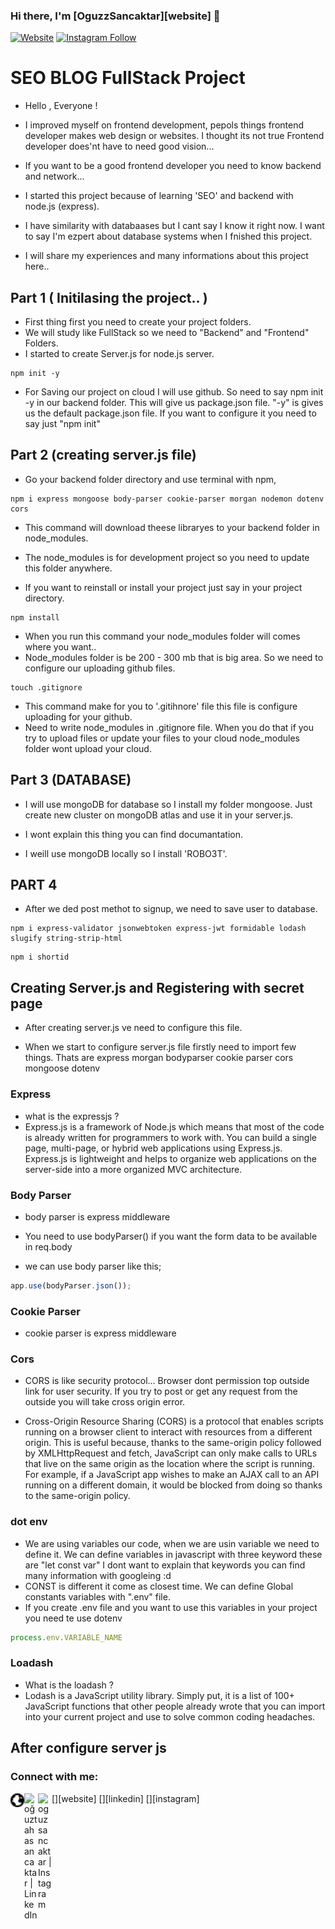 ### Hi there, I'm [OguzzSancaktar][website] 👋

[![Website](https://img.shields.io/website?label=oguzsancaktar.com&style=for-the-badge&url=https%3A%2F%2Foguzsancaktar.com)](https://oguzsancaktar.com)
[![Instagram Follow](https://img.shields.io/github/followers/oguzzsancaktar?color=f2f200&label=oguzzsancaktar&style=for-the-badge)](https://instagram.com/oguzzsancaktar)


# SEO BLOG FullStack Project

- Hello , Everyone !
- I improved myself on frontend development, pepols things frontend developer makes web design or websites. I thought its not true Frontend developer does'nt have to need good vision... 
- If you want to be a good frontend developer you need to know backend and network...

- I started this project because of learning 'SEO' and backend with node.js (express).
- I have similarity with databaases but I cant say I know it right now. I want to say I'm ezpert about database systems when I fnished this project.

- I will share my experiences and many informations about this project here..

## Part 1 ( Initilasing the project.. )

- First thing first you need to create your project folders. 
- We will study like FullStack so we need to "Backend" and "Frontend" Folders.
- I started to create Server.js for node.js server. 

```
npm init -y
```

- For Saving our project on cloud I will use github. So need to say npm init -y in our backend folder. This will give us package.json file. "-y" is gives us the default package.json file. If you want to configure it you need to say just "npm init"

## Part 2 (creating server.js file)
- Go your backend folder directory and use terminal with npm,

```
npm i express mongoose body-parser cookie-parser morgan nodemon dotenv cors
```

- This command will download theese libraryes to your backend folder in node_modules.

- The node_modules is for development project so you need to update this folder anywhere.

- If you want to reinstall or install your project just say in your project directory.

```
npm install
```

- When you run this command your node_modules folder will comes where you want..
- Node_modules folder is be 200 - 300 mb that is big area. So we need to configure our uploading github files.

```
touch .gitignore
```

- This command make for you to '.gitihnore' file this file is configure uploading for your github.
- Need to write node_modules in .gitignore file. When you do that if you try to upload files or update your files to your cloud node_modules folder wont upload your cloud.

## Part 3 (DATABASE)
- I will use mongoDB for database so I install my folder mongoose. Just create new cluster on mongoDB atlas and use it in your server.js. 

- I wont explain this thing you can find documantation.

- I weill use mongoDB locally so I install 'ROBO3T'.


## PART 4

- After we ded post methot to signup, we need to save user to database.
```
npm i express-validator jsonwebtoken express-jwt formidable lodash slugify string-strip-html
```

```
npm i shortid
```


## Creating Server.js and Registering with secret page

- After creating server.js ve need to configure this file.

- When we start to configure server.js file firstly need to import few things. Thats are 
express morgan bodyparser cookie parser cors mongoose dotenv 

### Express

- what is the expressjs ? 
- Express.js is a framework of Node.js which means that most of the code is already written for programmers to work with. You can build a single page, multi-page, or hybrid web applications using Express.js. Express.js is lightweight and helps to organize web applications on the server-side into a more organized MVC architecture.


### Body Parser 
- body parser is express middleware

- You need to use bodyParser() if you want the form data to be available in req.body
- we can use body parser like this;

```javascript
app.use(bodyParser.json());
```

### Cookie Parser 

- cookie parser is express middleware

### Cors 
- CORS is like security protocol... Browser dont permission top outside link for user security. If you try to post or get any request from the outside you will take cross origin error. 

- Cross-Origin Resource Sharing (CORS) is a protocol that enables scripts running on a browser client to interact with resources from a different origin. This is useful because, thanks to the same-origin policy followed by XMLHttpRequest and fetch, JavaScript can only make calls to URLs that live on the same origin as the location where the script is running. For example, if a JavaScript app wishes to make an AJAX call to an API running on a different domain, it would be blocked from doing so thanks to the same-origin policy.

### dot env

- We are using variables our code, when we are usin variable we need to define it.
We can define variables in javascript with three keyword these are "let const var" 
I dont want to explain that keywords you can find many information with googleing :d 
- CONST is different it come as closest time. We can define Global constants variables with ".env" file. 
- If you create .env file and you want to use this variables in your project you need te use dotenv

```javascript
process.env.VARIABLE_NAME
```


### Loadash 

- What is the loadash ? 
- Lodash is a JavaScript utility library. Simply put, it is a list of 100+ JavaScript functions that other people already wrote that you can import into your current project and use to solve common coding headaches.



## After configure server js 







### Connect with me:

[<img align="left" alt="oguzsancaktar.com" width="22px" src="https://raw.githubusercontent.com/iconic/open-iconic/master/svg/globe.svg" />][website]
[<img align="left" alt="oğuztahasancaktar | LinkedIn" width="22px" src="https://cdn.jsdelivr.net/npm/simple-icons@v3/icons/linkedin.svg" />][linkedin]
[<img align="left" alt="oguzsancaktar | Instagram" width="22px" src="https://cdn.jsdelivr.net/npm/simple-icons@v3/icons/instagram.svg" />][instagram]

<br />
